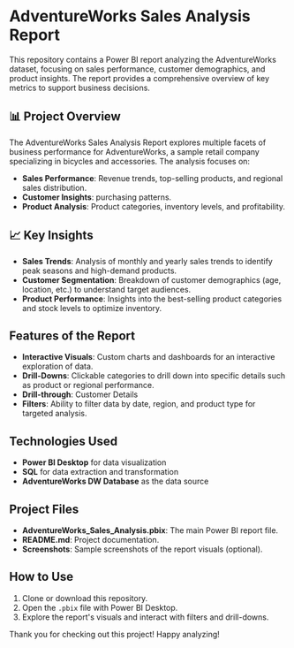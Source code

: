 # AdventureWorks Sales Analysis Report

This repository contains a Power BI report analyzing the AdventureWorks dataset, focusing on sales performance, customer demographics, and product insights. The report provides a comprehensive overview of key metrics to support business decisions.

## 📊 Project Overview

The AdventureWorks Sales Analysis Report explores multiple facets of business performance for AdventureWorks, a sample retail company specializing in bicycles and accessories. The analysis focuses on:
- **Sales Performance**: Revenue trends, top-selling products, and regional sales distribution.
- **Customer Insights**: purchasing patterns.
- **Product Analysis**: Product categories, inventory levels, and profitability.

## 📈 Key Insights

- **Sales Trends**: Analysis of monthly and yearly sales trends to identify peak seasons and high-demand products.
- **Customer Segmentation**: Breakdown of customer demographics (age, location, etc.) to understand target audiences.
- **Product Performance**: Insights into the best-selling product categories and stock levels to optimize inventory.

##  Features of the Report

- **Interactive Visuals**: Custom charts and dashboards for an interactive exploration of data.
- **Drill-Downs**: Clickable categories to drill down into specific details such as product or regional performance.
- **Drill-through**: Customer Details
- **Filters**: Ability to filter data by date, region, and product type for targeted analysis.

##  Technologies Used

- **Power BI Desktop** for data visualization
- **SQL** for data extraction and transformation
- **AdventureWorks DW Database** as the data source

## Project Files

- **AdventureWorks_Sales_Analysis.pbix**: The main Power BI report file.
- **README.md**: Project documentation.
- **Screenshots**: Sample screenshots of the report visuals (optional).

## How to Use

1. Clone or download this repository.
2. Open the `.pbix` file with Power BI Desktop.
3. Explore the report's visuals and interact with filters and drill-downs.


Thank you for checking out this project! Happy analyzing!

